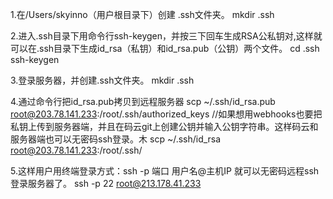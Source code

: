 1.在/Users/skyinno（用户根目录下）创建 .ssh文件夹。
mkdir .ssh

2.进入.ssh目录下用命令行ssh-keygen，并按三下回车生成RSA公私钥对,这样就可以在.ssh目录下生成id_rsa（私钥）和id_rsa.pub（公钥）两个文件。
cd .ssh
ssh-keygen

3.登录服务器，并创建.ssh文件夹。
mkdir .ssh

4.通过命令行把id_rsa.pub拷贝到远程服务器
scp ~/.ssh/id_rsa.pub root@203.78.141.233:/root/.ssh/authorized_keys
//如果想用webhooks也要把私钥上传到服务器端，并且在码云git上创建公钥并输入公钥字符串。这样码云和服务器端也可以无密码ssh登录。木
scp ~/.ssh/id_rsa root@203.78.141.233:/root/.ssh/

5.这样用户用终端登录方式：ssh -p 端口 用户名@主机IP  就可以无密码远程ssh登录服务器了。
ssh -p 22 root@213.178.41.233